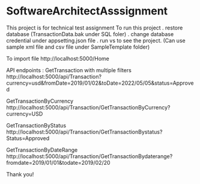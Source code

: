 # SoftwareArchitectAsssignment
This project is for technical test assignment 
To  run this project 
. restore database (TransactionData.bak under SQL foler)
. change database credential under appsetting.json file 
. run vs to see the project. (Can use sample xml file and csv file under SampleTemplate folder)

To import file
http://localhost:5000/Home

API endpoints : 
GetTransaction with multiple filters
http://localhost:5000/api/Transaction?currency=usd&fromDate=2019/01/02&toDate=2022/05/05&status=Approved

GetTransactionByCurrency
http://localhost:5000/api/Transaction/GetTransactionByCurrency?currency=USD

GetTransactionByStatus
http://localhost:5000/api/Transaction/GetTransactionBystatus?Status=Approved

GetTransactionByDateRange
http://localhost:5000/api/Transaction/GetTransactionBydaterange?fromdate=2019/01/01&todate=2019/02/20

Thank you!